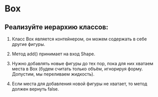 # Box

## Реализуйте иерархию классов:

1. Класс Box является контейнером, он можем содержать в себе другие фигуры.

2. Метод add() принимает на вход Shape. 

3. Нужно добавлять новые фигуры до тех пор, пока для них хватаем места в Box 
    (будем считать только объём, игнорируя форму. Допустим, мы переливаем жидкость). 

4. Если места для добавления новой фигуры не хватает, то метод должен вернуть false.